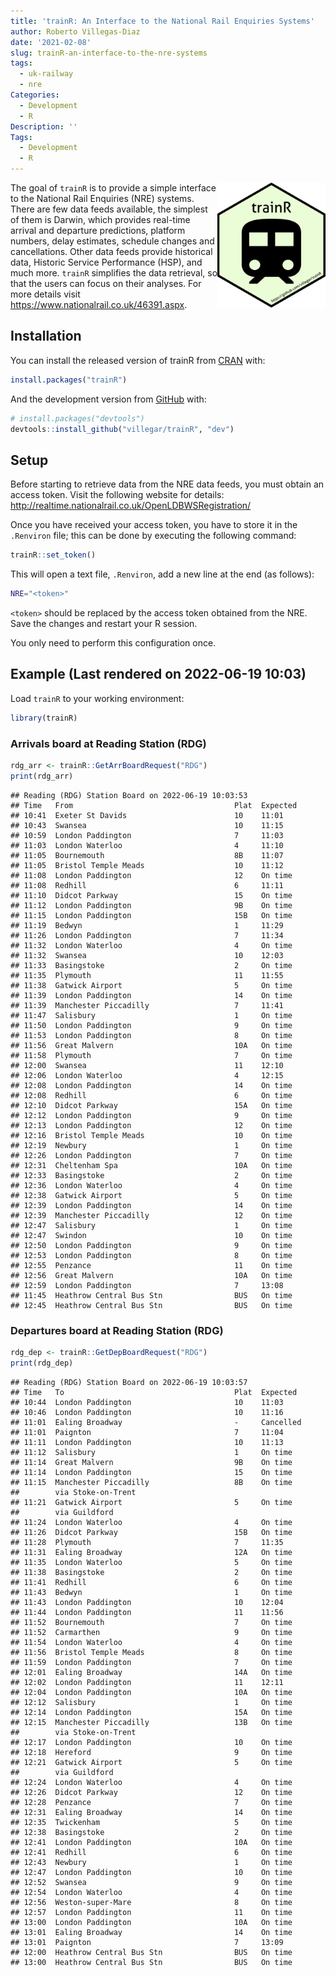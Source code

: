 ```yaml
---
title: 'trainR: An Interface to the National Rail Enquiries Systems'
author: Roberto Villegas-Diaz
date: '2021-02-08'
slug: trainR-an-interface-to-the-nre-systems
tags:
  - uk-railway
  - nre
Categories:
  - Development
  - R
Description: ''
Tags:
  - Development
  - R
---
```


<img src="https://raw.githubusercontent.com/villegar/trainR/main/inst/images/logo.png" alt="logo" align="right" height=200px/>

The goal of `trainR` is to provide a simple interface to the 
National Rail Enquiries (NRE) systems. There are few data feeds 
available, the simplest of them is Darwin, which provides real-time 
arrival and departure predictions, platform numbers, delay estimates, 
schedule changes and cancellations. Other data feeds provide historical 
data, Historic Service Performance (HSP), and much more. `trainR` 
simplifies the data retrieval, so that the users can focus on their 
analyses. For more details visit 
https://www.nationalrail.co.uk/46391.aspx.

## Installation

You can install the released version of trainR from [CRAN](https://CRAN.R-project.org) with:

``` r
install.packages("trainR")
```

And the development version from [GitHub](https://github.com/) with:

``` r
# install.packages("devtools")
devtools::install_github("villegar/trainR", "dev")
```

## Setup
Before starting to retrieve data from the NRE data feeds, you must obtain an access token. 
Visit the following website for details: http://realtime.nationalrail.co.uk/OpenLDBWSRegistration/

Once you have received your access token, you have to store it in the `.Renviron` file; this can be 
done by executing the following command:


```r
trainR::set_token()
```

This will open a text file, `.Renviron`, add a new line at the end (as follows):

```bash
NRE="<token>"
```

`<token>` should be replaced by the access token obtained from the NRE. Save the changes and restart 
your R session.

You only need to perform this configuration once.

## Example (Last rendered on 2022-06-19 10:03)

Load `trainR` to your working environment:

```r
library(trainR)
```

### Arrivals board at Reading Station (RDG)


```r
rdg_arr <- trainR::GetArrBoardRequest("RDG")
print(rdg_arr)
```

```
## Reading (RDG) Station Board on 2022-06-19 10:03:53
## Time   From                                    Plat  Expected
## 10:41  Exeter St Davids                        10    11:01
## 10:43  Swansea                                 10    11:15
## 10:59  London Paddington                       7     11:03
## 11:03  London Waterloo                         4     11:10
## 11:05  Bournemouth                             8B    11:07
## 11:05  Bristol Temple Meads                    10    11:12
## 11:08  London Paddington                       12    On time
## 11:08  Redhill                                 6     11:11
## 11:10  Didcot Parkway                          15    On time
## 11:12  London Paddington                       9B    On time
## 11:15  London Paddington                       15B   On time
## 11:19  Bedwyn                                  1     11:29
## 11:26  London Paddington                       7     11:34
## 11:32  London Waterloo                         4     On time
## 11:32  Swansea                                 10    12:03
## 11:33  Basingstoke                             2     On time
## 11:35  Plymouth                                11    11:55
## 11:38  Gatwick Airport                         5     On time
## 11:39  London Paddington                       14    On time
## 11:39  Manchester Piccadilly                   7     11:41
## 11:47  Salisbury                               1     On time
## 11:50  London Paddington                       9     On time
## 11:53  London Paddington                       8     On time
## 11:56  Great Malvern                           10A   On time
## 11:58  Plymouth                                7     On time
## 12:00  Swansea                                 11    12:10
## 12:06  London Waterloo                         4     12:15
## 12:08  London Paddington                       14    On time
## 12:08  Redhill                                 6     On time
## 12:10  Didcot Parkway                          15A   On time
## 12:12  London Paddington                       9     On time
## 12:13  London Paddington                       12    On time
## 12:16  Bristol Temple Meads                    10    On time
## 12:19  Newbury                                 1     On time
## 12:26  London Paddington                       7     On time
## 12:31  Cheltenham Spa                          10A   On time
## 12:33  Basingstoke                             2     On time
## 12:36  London Waterloo                         4     On time
## 12:38  Gatwick Airport                         5     On time
## 12:39  London Paddington                       14    On time
## 12:39  Manchester Piccadilly                   12    On time
## 12:47  Salisbury                               1     On time
## 12:47  Swindon                                 10    On time
## 12:50  London Paddington                       9     On time
## 12:53  London Paddington                       8     On time
## 12:55  Penzance                                11    On time
## 12:56  Great Malvern                           10A   On time
## 12:59  London Paddington                       7     13:08
## 11:45  Heathrow Central Bus Stn                BUS   On time
## 12:45  Heathrow Central Bus Stn                BUS   On time
```

### Departures board at Reading Station (RDG)


```r
rdg_dep <- trainR::GetDepBoardRequest("RDG")
print(rdg_dep)
```

```
## Reading (RDG) Station Board on 2022-06-19 10:03:57
## Time   To                                      Plat  Expected
## 10:44  London Paddington                       10    11:03
## 10:46  London Paddington                       10    11:16
## 11:01  Ealing Broadway                         -     Cancelled
## 11:01  Paignton                                7     11:04
## 11:11  London Paddington                       10    11:13
## 11:12  Salisbury                               1     On time
## 11:14  Great Malvern                           9B    On time
## 11:14  London Paddington                       15    On time
## 11:15  Manchester Piccadilly                   8B    On time
##        via Stoke-on-Trent                      
## 11:21  Gatwick Airport                         5     On time
##        via Guildford                           
## 11:24  London Waterloo                         4     On time
## 11:26  Didcot Parkway                          15B   On time
## 11:28  Plymouth                                7     11:35
## 11:31  Ealing Broadway                         12A   On time
## 11:35  London Waterloo                         5     On time
## 11:38  Basingstoke                             2     On time
## 11:41  Redhill                                 6     On time
## 11:43  Bedwyn                                  1     On time
## 11:43  London Paddington                       10    12:04
## 11:44  London Paddington                       11    11:56
## 11:52  Bournemouth                             7     On time
## 11:52  Carmarthen                              9     On time
## 11:54  London Waterloo                         4     On time
## 11:56  Bristol Temple Meads                    8     On time
## 11:59  London Paddington                       7     On time
## 12:01  Ealing Broadway                         14A   On time
## 12:02  London Paddington                       11    12:11
## 12:04  London Paddington                       10A   On time
## 12:12  Salisbury                               1     On time
## 12:14  London Paddington                       15A   On time
## 12:15  Manchester Piccadilly                   13B   On time
##        via Stoke-on-Trent                      
## 12:17  London Paddington                       10    On time
## 12:18  Hereford                                9     On time
## 12:21  Gatwick Airport                         5     On time
##        via Guildford                           
## 12:24  London Waterloo                         4     On time
## 12:26  Didcot Parkway                          12    On time
## 12:28  Penzance                                7     On time
## 12:31  Ealing Broadway                         14    On time
## 12:35  Twickenham                              5     On time
## 12:38  Basingstoke                             2     On time
## 12:41  London Paddington                       10A   On time
## 12:41  Redhill                                 6     On time
## 12:43  Newbury                                 1     On time
## 12:47  London Paddington                       10    On time
## 12:52  Swansea                                 9     On time
## 12:54  London Waterloo                         4     On time
## 12:56  Weston-super-Mare                       8     On time
## 12:57  London Paddington                       11    On time
## 13:00  London Paddington                       10A   On time
## 13:01  Ealing Broadway                         14    On time
## 13:01  Paignton                                7     13:09
## 12:00  Heathrow Central Bus Stn                BUS   On time
## 13:00  Heathrow Central Bus Stn                BUS   On time
```
